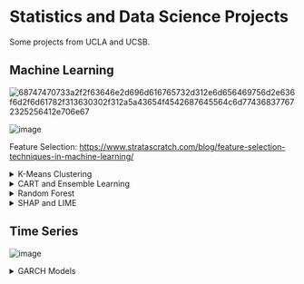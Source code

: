 # Statistics and Data Science Projects

Some projects from UCLA and UCSB.

## Machine Learning


![68747470733a2f2f63646e2d696d616765732d312e6d656469756d2e636f6d2f6d61782f313630302f312a5a43654f4542687645564c6d774368377672325256412e706e67](https://github.com/user-attachments/assets/862dd4e0-0abb-4bd2-bd35-793c421e6ca3)
  
![image](https://github.com/user-attachments/assets/60b58690-3c37-4cdc-8fc1-6de7d2f4716f)

Feature Selection: https://www.stratascratch.com/blog/feature-selection-techniques-in-machine-learning/

<details>
<summary>K-Means Clustering</summary>
<br>

![image](https://github.com/user-attachments/assets/de83aac1-a121-4423-93a4-18579cbfddb4)

![image](https://github.com/user-attachments/assets/38c91b7d-24ec-40bd-9401-886ee3405259)

**Manually:**
```
# Euclidean Distance Calculator
def dist(a, b, ax=1):
    return np.linalg.norm(a - b, axis=ax)
k = 3 # Number of clusters
C_x = np.random.randint(0, np.max(X)-20, size=k) # random centroids
C_y = np.random.randint(0, np.max(X)-20, size=k) # random centroids
C = np.array(list(zip(C_x, C_y)), dtype=np.float32) # sample data

C_old = np.zeros(C.shape) # store the value of centroids when it updates
clusters = np.zeros(len(X)) # creates Cluster Lables(0, 1, 2)
# Error func. - Distance between new centroids and old centroids
error = dist(C, C_old, None)
while error != 0: # Loop will run till the error becomes zero
    for i in range(len(X)): # Assigning each value to its closest cluster
        distances = dist(X[i], C)
        cluster = np.argmin(distances)
        clusters[i] = cluster
    C_old = deepcopy(C) # Storing the old centroid values
    # Finding the new centroids by taking the average value
    for i in range(k):
        points = [X[j] for j in range(len(X)) if clusters[j] == i]
        C[i] = np.mean(points, axis=0)
    error = dist(C, C_old, None)
```

</details>

<details>
<summary>CART and Ensemble Learning</summary>
<br>

**Classification And Regression Tree (CART)**

![image](https://github.com/user-attachments/assets/6488344f-8027-4559-9033-7514d3714d89)


**Limitations of CARTs:**

![image](https://github.com/user-attachments/assets/1a027e3e-6e19-4c0c-b4f8-0e5b9a5d74bb)
![image](https://github.com/user-attachments/assets/fa891e83-d007-4516-9696-b03bc32e014e)

**Ensemble Learning:**

* **Bagging:** Bootstrap Aggregation.
  * Base estimator: Decision Tree, Logistic Regression, Neural Net, ...
  * Each estimator is trained on a distinct bootstrap sample of the training set

![image](https://github.com/user-attachments/assets/a348f332-7224-4ce3-8d1a-27f6ae00f35a)

* **Boosting:** several models are trained sequentially with each model learning from the errors of its predecessors
  * AdaBoost and Gradient Boosting

</details>

<details>
<summary>Random Forest</summary>
<br>
  
![image](https://github.com/user-attachments/assets/c86b06bf-da91-4fd5-a5e3-11c0fb6bde2e)

```
from sklearn.ensemble import RandomForestRegressor
from sklearn.model_selection import RandomizedSearchCV
from scipy.stats import randint
param_dist = {
    'n_estimators': randint(100, 1000),
    'max_depth': randint(1, 20),
    'min_samples_split': randint(2, 20),
    'min_samples_leaf': randint(1, 20),
    'max_features': ['auto', 'sqrt', 'log2', None],
    'criterion': ['absolute_error', 'poisson', 'friedman_mse', 'squared_error'],
    'bootstrap': [True, False]
}
random_search = RandomizedSearchCV(
    RandomForestRegressor(),
    param_distributions=param_dist,
    n_iter=100,
    cv=5,
    verbose=1,
    random_state=42,
    n_jobs=-1
)
random_search.fit(train_X, train_y)
print("Best hyperparameters found: ", random_search.best_params_)

from sklearn.ensemble import RandomForestRegressor
rf = RandomForestRegressor(n_estimators=100, max_depth=20,
                                      min_samples_leaf=10,
                                      min_samples_split=5, random_state=42)
rf.fit(train_X,train_y)

from sklearn.metrics import mean_squared_error as MSE
y_pred = rf.predict(test_X)
y_pred_train=rf.predict(train_X)
# Evaluate the test set RMSE
rmse_test = MSE(test_y, y_pred)**(1/2)
rmse_train = MSE(train_y, y_pred_train)**(1/2)
# Print the test set RMSE
print('Test set RMSE of rf: {:.3f}'.format(rmse_test))
print('Train set RMSE of rf: {:.3f}'.format(rmse_train))

from sklearn.model_selection import cross_val_score
# Compute the array containing the 10-folds CV MSEs
MSE_CV_scores = - cross_val_score(rf, train_X, train_y, cv=10, 
                                  scoring='neg_mean_squared_error', 
                                  n_jobs=-1) 
# Compute the 10-folds CV RMSE
RMSE_CV = (MSE_CV_scores.mean())**(1/2)
# Print RMSE_CV
print('CV RMSE: {:.2f}'.format(RMSE_CV))

y_pred_rf = rf.predict(test_X)
rmse_rf = np.sqrt(mean_squared_error(test_y, y_pred_rf))
print('RMSE (Random Forest): ', rmse_rf)
```

</details>


<details>
<summary>SHAP and LIME</summary>
<br>
  
https://medium.com/cmotions/opening-the-black-box-of-machine-learning-models-shap-vs-lime-for-model-explanation-d7bf545ce15f
  
**SHAP: SHapley Additive exPlanations**

This method aims to explain the prediction of an instance/observation by computing the contribution of each feature to the prediction. Uses game theory to explain a model by considering each feature as a player. SHAP values are relative to the average predicted value of the sample.

https://shap.readthedocs.io/en/latest/example_notebooks/api_examples/plots/bar.html

**LIME: Local Interpretable Model-Agnostic Explanations**

Approximates a complex model and transfers it to a local interpretable model. LIME generates a perturbed dataset to fit an explainable model.

https://marcotcr.github.io/lime/tutorials/Tutorial%20-%20continuous%20and%20categorical%20features.html

|  Step  |   Description                                                                       |
|:-------|:------------------------------------------------------------------------------------|
|Let     | Let’s say we want to know why the model predicted that someone earns more than $50K |
|Change  | Change the Example a Little Bit</br> LIME makes small changes to data (increasing age, changing job, or reducing education level).</br> It asks the model, “What happens now? |
|Find Out| Find Out Which Changes Matter</br> If changing job causes the prediction to flip (now the model says they earns less), then job is very important!</br> If changing age doesn’t affect the prediction much, then age is not very important |
|Make    | Make a Simple Explanation</br> LIME builds a small, simple model (like drawing a straight line) to explain what’s happening just around person's case.</br> It tells you which features (age, job, education, etc.) were the most important for this one prediction |
| LIME   | LIME only explains one example at a time (not the whole model).</br> LIME makes fake, small changes to see what affects the decision.</br> LIME creates a simple explanation (even if the original model is very complex).|

![image](https://github.com/user-attachments/assets/535c9217-b17e-48e5-a8ce-d6b7e95b057c)

https://medium.com/towards-data-science/lime-explain-machine-learning-predictions-af8f18189bfe

**Comparison**

![image](https://github.com/user-attachments/assets/02449983-b8c3-4296-a71f-d0209d1dbf34)

![image](https://github.com/user-attachments/assets/27a67997-93ad-481c-bf12-28ed5d33036a)


</details>



## Time Series

![image](https://github.com/user-attachments/assets/56b8612c-711f-4224-a9db-847996f5e3c4)


<details>
<summary>GARCH Models</summary>
<br>
  
![image](https://github.com/user-attachments/assets/4b9d4d2b-03bc-4685-b410-057a1c47f95c)

</details>



